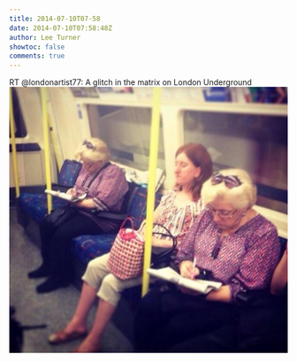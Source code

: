 ```yaml
---
title: 2014-07-10T07-58
date: 2014-07-10T07:58:48Z
author: Lee Turner
showtoc: false
comments: true
---
```


RT @londonartist77: A glitch in the matrix on London Underground ![](/img/x//487143887635763200-Br9EvoFCYAIFnZH.jpg)

